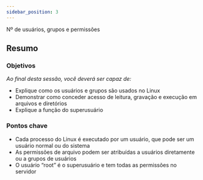 ```yaml
---
sidebar_position: 3
---
```


Nº de usuários, grupos e permissões

## Resumo

### Objetivos
*Ao final desta sessão, você deverá ser capaz de:*
* Explique como os usuários e grupos são usados no Linux
* Demonstrar como conceder acesso de leitura, gravação e execução em arquivos e diretórios
* Explique a função do superusuário

### Pontos chave
* Cada processo do Linux é executado por um usuário, que pode ser um usuário normal ou do sistema
* As permissões de arquivo podem ser atribuídas a usuários diretamente ou a grupos de usuários
* O usuário “root” é o superusuário e tem todas as permissões no servidor